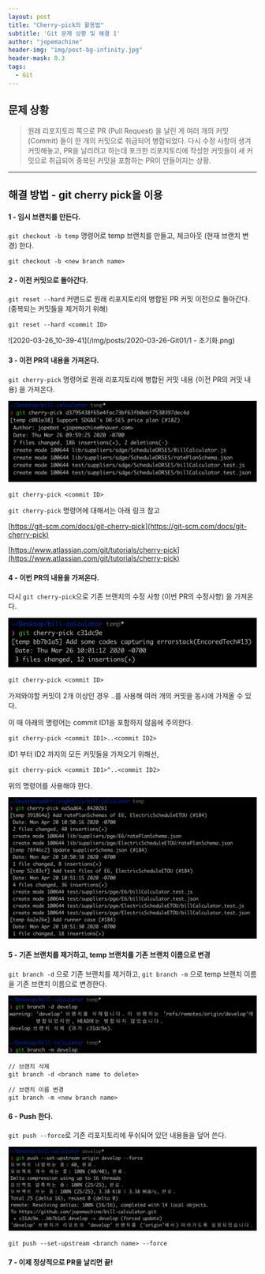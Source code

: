 ```yaml
---
layout: post
title: "Cherry-pick의 활용법"
subtitle: 'Git 문제 상황 및 해결 1'
author: "jopemachine"
header-img: "img/post-bg-infinity.jpg"
header-mask: 0.3
tags:
  - Git
---
```


## 문제 상황 

<blockquote>
원래 리포지토리 쪽으로 PR (Pull Request) 을 날린 게 여러 개의 커밋 (Commit) 들이 한 개의 커밋으로 취급되어 병합되었다. 
다시 수정 사항이 생겨 커밋해놓고, PR을 날리려고 하는데 포크한 리포지토리에 작성한 커밋들이 새 커밋으로 취급되어 중복된 커밋을 포함하는 PR이 만들어지는 상황.
</blockquote>

<hr>

## 해결 방법 - git cherry pick을 이용

#### 1 - 임시 브랜치를 만든다.

`git checkout -b temp` 명령어로 temp 브랜치를 만들고, 체크아웃 (현재 브랜치 변경) 한다.

~~~
git checkout -b <new branch name>
~~~

#### 2 - 이전 커밋으로 돌아간다. 

`git reset --hard` 커맨드로 원래 리포지토리의 병합된 PR 커밋 이전으로 돌아간다. (중복되는 커밋들을 제거하기 위해)

~~~
git reset --hard <commit ID>
~~~

![2020-03-26_10-39-41](/img/posts/2020-03-26-Git01/1 - 초기화.png)

#### 3 - 이전 PR의 내용을 가져온다.

`git cherry-pick` 명령어로 원래 리포지토리에 병합된 커밋 내용 (이전 PR의 커밋 내용) 을 가져온다.

![2020-03-26_10-39-41](/img/posts/2020-03-26-Git01/2020-03-26_10-39-41.png)

~~~
git cherry-pick <commit ID>
~~~

`git cherry-pick` 명령어에 대해서는 아래 링크 참고

[https://git-scm.com/docs/git-cherry-pick](https://git-scm.com/docs/git-cherry-pick)

[https://www.atlassian.com/git/tutorials/cherry-pick](https://www.atlassian.com/git/tutorials/cherry-pick)

#### 4 - 이번 PR의 내용을 가져온다.

다시 `git cherry-pick`으로 기존 브랜치의 수정 사항 (이번 PR의 수정사항) 을 가져온다.

![2020-03-26_10-39-41](/img/posts/2020-03-26-Git01/2020-03-26_10-41-43.png)

~~~
git cherry-pick <commit ID>
~~~

가져와야할 커밋이 2개 이상인 경우 ..를 사용해 여러 개의 커밋을 동시에 가져올 수 있다. 

이 때 아래의 명령어는 commit ID1을 포함하지 않음에 주의한다.

~~~
git cherry-pick <commit ID1>..<commit ID2>
~~~

ID1 부터 ID2 까지의 모든 커밋들을 가져오기 위해선,

~~~
git cherry-pick <commit ID1>^..<commit ID2>
~~~

위의 명령어를 사용해야 한다.

![](/img/posts/2020-03-26-Git01/2020-04-20_11-06-22.png)

#### 5 - 기존 브랜치를 제거하고, temp 브랜치를 기존 브랜치 이름으로 변경

`git branch -d` 으로 기존 브랜치를 제거하고, `git branch -m` 으로 temp 브랜치 이름을 기존 브랜치 이름으로 변경한다.

![2020-03-26_10-39-41](/img/posts/2020-03-26-Git01/2020-03-26_10-44-33.png)

~~~
// 브랜치 삭제
git branch -d <branch name to delete>
~~~

~~~
// 브랜치 이름 변경 
git branch -m <new branch name>
~~~

#### 6 - Push 한다.

`git push --force`로 기존 리포지토리에 푸쉬되어 있던 내용들을 덮어 쓴다.

![2020-03-26_10-39-41](/img/posts/2020-03-26-Git01/2020-03-26_10-46-36.png)

~~~
git push --set-upstream <branch name> --force
~~~

#### 7 - 이제 정상적으로 PR을 날리면 끝!






